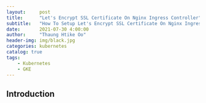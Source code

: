 ```yaml
---
layout:     post
title:      "Let's Encrypt SSL Certificate On Nginx Ingress Controller"
subtitle:   "How To Setup Let's Encrypt SSL Certificate On Nginx Ingress Controller For GEK"
date:       2021-07-30 4:00:00
author:     "Thaung Htike Oo"
header-img: img/black.jpg
categories: kubernetes
catalog: true
tags:
    - Kubernetes
    - GKE
---
```


<h2> Introduction </h2>
